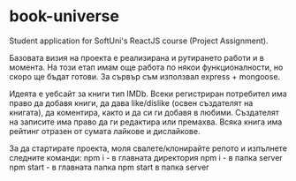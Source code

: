# book-universe

Student application for SoftUni's ReactJS course (Project Assignment).

Базовата визия на проекта e реализирана и рутирането работи и в момента. На този етап имам още работа по някои функционалности, но скоро ще бъдат готови. За сървър съм използвал express + mongoose.

Идеята е уебсайт за книги тип IMDb. Всеки регистриран потребител има право да добавя книги, да дава like/dislike (освен създателят на книгата), да коментира, както и да си ги добавя в любими.
Създателят на записите има право да ги редактира или премахва. Всяка книга има рейтинг отразен от сумата лайкове и дислайкове.

За да стартирате проекта, моля свалете/клонирайте репото и изпълнете следните команди:
npm i - в главната директория
npm i - в папка server
npm start - в главната папка
npm start в папка server
